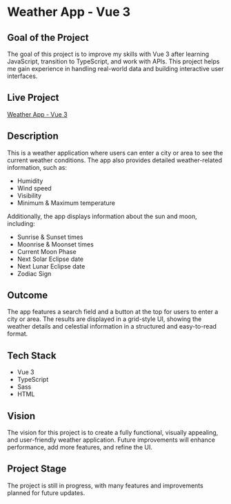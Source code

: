 # Weather App - Vue 3

## Goal of the Project

The goal of this project is to improve my skills with Vue 3 after learning JavaScript, transition to TypeScript, and work with APIs. This project helps me gain experience in handling real-world data and building interactive user interfaces.

## Live Project

[Weather App - Vue 3](https://weather-app-vue3-alpha.vercel.app/)

## Description

This is a weather application where users can enter a city or area to see the current weather conditions. The app also provides detailed weather-related information, such as:

- Humidity
- Wind speed
- Visibility
- Minimum & Maximum temperature

Additionally, the app displays information about the sun and moon, including:

- Sunrise & Sunset times
- Moonrise & Moonset times
- Current Moon Phase
- Next Solar Eclipse date
- Next Lunar Eclipse date
- Zodiac Sign

## Outcome

The app features a search field and a button at the top for users to enter a city or area. The results are displayed in a grid-style UI, showing the weather details and celestial information in a structured and easy-to-read format.

## Tech Stack

- Vue 3
- TypeScript
- Sass
- HTML

## Vision

The vision for this project is to create a fully functional, visually appealing, and user-friendly weather application. Future improvements will enhance performance, add more features, and refine the UI.

## Project Stage

The project is still in progress, with many features and improvements planned for future updates.
